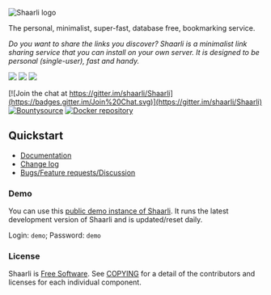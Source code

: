 ![Shaarli logo](doc/md/images/doc-logo.png)

The personal, minimalist, super-fast, database free, bookmarking service.

_Do you want to share the links you discover?_
_Shaarli is a minimalist link sharing service that you can install on your own server._
_It is designed to be personal (single-user), fast and handy._

[![](https://img.shields.io/badge/latest%20release-v0.12.1-blue.svg)](https://github.com/shaarli/Shaarli/releases/tag/v0.12.1)
[![](https://img.shields.io/travis/shaarli/Shaarli/release.svg?label=stable)](https://travis-ci.org/shaarli/Shaarli)
[![](https://img.shields.io/travis/shaarli/Shaarli.svg?label=master)](https://travis-ci.org/shaarli/Shaarli)

[![Join the chat at https://gitter.im/shaarli/Shaarli](https://badges.gitter.im/Join%20Chat.svg)](https://gitter.im/shaarli/Shaarli)
[![Bountysource](https://www.bountysource.com/badge/team?team_id=19583&style=bounties_received)](https://www.bountysource.com/teams/shaarli/issues)
[![Docker repository](https://img.shields.io/docker/pulls/shaarli/shaarli.svg)](https://hub.docker.com/r/shaarli/shaarli/)

## Quickstart

- [Documentation](https://shaarli.readthedocs.io)
- [Change log](CHANGELOG.md)
- [Bugs/Feature requests/Discussion](https://github.com/shaarli/Shaarli/issues/)

### Demo

You can use this [public demo instance of Shaarli](https://demo.shaarli.org).
It runs the latest development version of Shaarli and is updated/reset daily.

Login: `demo`; Password: `demo`

### License

Shaarli is [Free Software](http://en.wikipedia.org/wiki/Free_software). See [COPYING](COPYING) for a detail of the contributors and licenses for each individual component.
